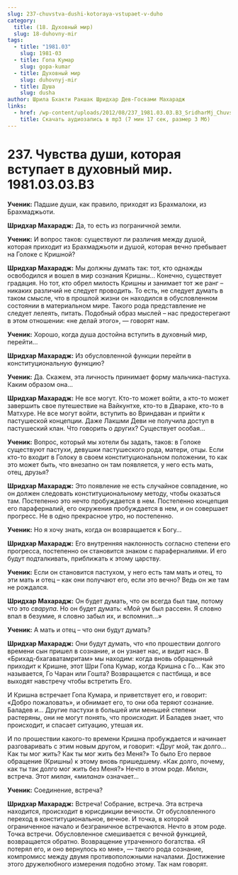 ```yaml
---
slug: 237-chuvstva-dushi-kotoraya-vstupaet-v-duho
category:
  title: (18. Духовный мир)
  slug: 18-duhovny-mir
tags:
  - title: "1981.03"
    slug: 1981-03
  - title: Гопа Кумар
    slug: gopa-kumar
  - title: Духовный мир
    slug: duhovnyj-mir
  - title: Душа
    slug: dusha
author: Шрила Бхакти Ракшак Шридхар Дев-Госвами Махарадж
links:
  - href: /wp-content/uploads/2012/08/237_1981.03.03.B3_SridharMj_Chuvstva_dushi_kotoraya_vstupaet_v_duhovniy_mir.mp3
    title: Скачать аудиозапись в mp3 (7 мин 17 сек, размер 3 Мб)
---
```


# 237. Чувства души, которая вступает в духовный мир. 1981.03.03.B3

**Ученик:** Падшие души, как правило, приходят из Брахмалоки, из Брахмаджьоти.

**Шридхар Махарадж:** Да, то есть из пограничной земли.

**Ученик:** И вопрос таков: существуют ли различия между душой, которая приходит из Брахмаджьоти и душой, которая вечно пребывает на Голоке с Кришной?

**Шридхар Махарадж:** Мы должны думать так: тот, кто однажды освободился и вошел в мир сознания Кришны… Конечно, существует градация. Но тот, кто обрел милость Кришны и занимает тот же ранг – никаких различий не следует проводить. То есть, не следует думать в таком смысле, что в прошлой жизни он находился в обусловленном состоянии в материальном мире. Такого рода представление не следует лелеять, питать. Подобный образ мыслей – нас предостерегают в этом отношении: «не делай этого», — говорят нам.

**Ученик:** Хорошо, когда душа достойна вступить в духовный мир, перейти…

**Шридхар Махарадж:** Из обусловленной функции перейти в конституциональную функцию?

**Ученик:** Да. Скажем, эта личность принимает форму мальчика-пастуха. Каким образом она…

**Шридхар Махарадж:** Не все могут. Кто-то может войти, а кто-то может завершить свое путешествие на Вайкунтхе, кто-то в Двараке, кто-то в Матхуре. Не все могут войти, вступить во Вриндаван и прийти к пастушеской концепции. Даже Лакшми Деви не получила доступ в пастушеский клан. Что говорить о других? Существует особая…

**Ученик:** Вопрос, который мы хотели бы задать, таков: в Голоке существуют пастухи, девушки пастушеского рода, матери, отцы. Если кто-то входит в Голоку в своем конституциональном положении, то как это может быть, что внезапно он там появляется, у него есть мать, отец, друзья?

**Шридхар Махарадж:** Это появление не есть случайное совпадение, но он должен следовать конституциональному методу, чтобы оказаться там. Постепенно это нечто пробуждается в нем. Постепенно концепция его параферналий, его окружения пробуждается в нем, и он совершает прогресс. Не в одно прекрасное утро, но постепенно.

**Ученик:** Но я хочу знать, когда он возвращается к Богу…

**Шридхар Махарадж:** Его внутренняя наклонность согласно степени его прогресса, постепенно он становится знаком с параферналиями. И его будут подталкивать, приближать к этому царству.

**Ученик:** Если он становится пастухом, у него есть там мать и отец, то эти мать и отец – как они получают его, если это вечно? Ведь он же там не рождался.

**Шридхар Махарадж:** Он будет думать, что он всегда был там, потому что это *сварупа*. Но он будет думать: «Мой ум был рассеян. Я словно впал в безумие, я словно забыл их, и вспомнил…»

**Ученик:** А мать и отец – что они будут думать?

**Шридхар Махарадж:** Они будут думать, что «по прошествии долгого времени сын пришел в сознание, и он узнает нас, и видит нас». В «Брихад-бхагаватамритам» мы находим: когда вновь обращенный приходит к Кришне, этот Шри Гопа Кумар, когда Кришна с Го… Как это называется, Го Чаран или Гошта? Возвращается с пастбища, и все выходят навстречу чтобы встретить Его.

И Кришна встречает Гопа Кумара, и приветствует его, и говорит: «Добро пожаловать», и обнимает его, то они оба теряют сознание. Баладев и… Другие пастухи в большей или меньшей степени растеряны, они не могут понять, что происходит. И Баладев знает, что происходит, и спасает ситуацию, утешая их.

И по прошествии какого-то времени Кришна пробуждается и начинает разговаривать с этим новым другом, и говорит: «Друг мой, так долго… Как ты мог жить? Как ты мог жить без Меня?» То было Его первое обращение (Кришны) к этому вновь пришедшему. «Как долго, почему, как ты так долго мог жить без Меня?» Нечто в этом роде. *Милан*, встреча. Этот *милан*, «*милана*» означает…

**Ученик:** Соединение, встреча?

**Шридхар Махарадж:** Встреча! Собрание, встреча. Эта встреча находится, происходит в юрисдикции вечности. От обусловленного переход в конституциональное, вечное. И точка, в которой ограниченное начало и безграничное встречаются. Нечто в этом роде. Точка встречи. Обусловленное смешивается с вечной функцией, возвращается обратно. Возвращение утраченного богатства. «Я потерял его, и оно вернулось ко мне», — такого рода сознание, компромисс между двумя противоположными началами. Достижение этого дружелюбного измерения подобно этому. Так нам говорят.

